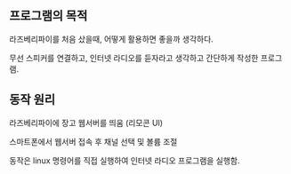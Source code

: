 ## 프로그램의 목적

라즈베리파이를 처음 샀을때, 어떻게 활용하면 좋을까 생각하다.

무선 스피커를 연결하고, 인터넷 라디오를 듣자라고 생각하고 간단하게 작성한 프로그램.

## 동작 원리

라즈베리파이에 장고 웹서버를 띄움 (리모콘 UI)

스마트폰에서 웹서버 접속 후 채널 선택 및 볼륨 조절

동작은 linux 명령어를 직접 실행하여 인터넷 라디오 프로그램을 실행함.
